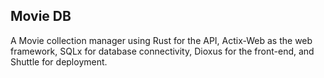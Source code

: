 ## Movie DB
A Movie collection manager using Rust for the API, Actix-Web as the web framework, SQLx for database connectivity, Dioxus for the front-end, and Shuttle for deployment.
